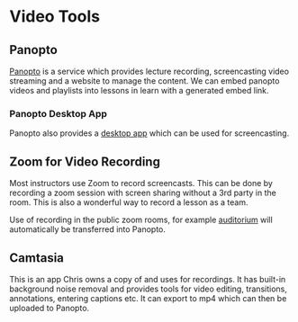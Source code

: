 # Video Tools

## Panopto

[Panopto](https://adaacademy.hosted.panopto.com/) is a service which provides lecture recording, screencasting video streaming and a website to manage the content.  We can embed panopto videos and playlists into lessons in learn with a generated embed link.

### Panopto Desktop App

Panopto also provides a [desktop app](https://adaacademy.hosted.panopto.com/Panopto/Cache/11.3.0.00102/Software/Panopto%20Recorder.pkg?arch=None&useCustomBinary=True) which can be used for screencasting.  

## Zoom for Video Recording

Most instructors use Zoom to record screencasts.  This can be done by recording a zoom session with screen sharing without a 3rd party in the room.  This is also a wonderful way to record a lesson as a team.

Use of recording in the public zoom rooms, for example [auditorium](https://auditorium.adadev.org) will automatically be transferred into Panopto.

## Camtasia

This is an app Chris owns a copy of and uses for recordings.  It has built-in background noise removal and provides tools for video editing, transitions, annotations, entering captions etc.  It can export to mp4 which can then be uploaded to Panopto.